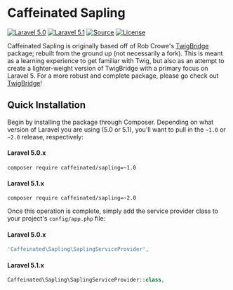 Caffeinated Sapling
===================
[![Laravel 5.0](https://img.shields.io/badge/Laravel-5.0-orange.svg?style=flat-square)](http://laravel.com)
[![Laravel 5.1](https://img.shields.io/badge/Laravel-5.1-orange.svg?style=flat-square)](http://laravel.com)
[![Source](http://img.shields.io/badge/source-caffeinated/sapling-blue.svg?style=flat-square)](https://github.com/caffeinated/sapling)
[![License](http://img.shields.io/badge/license-MIT-brightgreen.svg?style=flat-square)](https://tldrlegal.com/license/mit-license)

Caffeinated Sapling is originally based off of Rob Crowe's [TwigBridge](https://github.com/rcrowe/TwigBridge) package; rebuilt from the ground up (not necessarily a fork). This is meant as a learning experience to get familiar with Twig, but also as an attempt to create a lighter-weight version of TwigBridge with a primary focus on Laravel 5. For a more robust and complete package, please go check out [TwigBridge](https://github.com/rcrowe/TwigBridge)!

Quick Installation
------------------
Begin by installing the package through Composer. Depending on what version of Laravel you are using (5.0 or 5.1), you'll want to pull in the `~1.0` or `~2.0` release, respectively:

#### Laravel 5.0.x
```
composer require caffeinated/sapling=~1.0
```

#### Laravel 5.1.x
```
composer require caffeinated/sapling=~2.0
```

Once this operation is complete, simply add the service provider class to your project's `config/app.php` file:

#### Laravel 5.0.x
```php
'Caffeinated\Sapling\SaplingServiceProvider',
```

#### Laravel 5.1.x
```php
Caffeinated\Sapling\SaplingServiceProvider::class,
```
